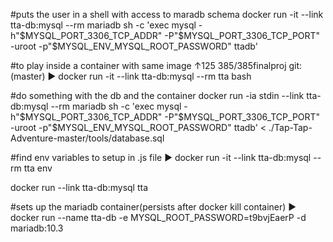 #puts the user in a shell with access to maradb schema
 docker run -it --link tta-db:mysql --rm mariadb sh -c 'exec mysql -h"$MYSQL_PORT_3306_TCP_ADDR" -P"$MYSQL_PORT_3306_TCP_PORT" -uroot -p"$MYSQL_ENV_MYSQL_ROOT_PASSWORD" ttadb'

#to play inside a container with same image
↑125 385/385finalproj git:(master) ▶ docker run -it --link tta-db:mysql --rm tta bash


 #do something with the db and the container
 docker run -ia stdin --link tta-db:mysql --rm mariadb sh -c 'exec mysql -h"$MYSQL_PORT_3306_TCP_ADDR" -P"$MYSQL_PORT_3306_TCP_PORT" -uroot -p"$MYSQL_ENV_MYSQL_ROOT_PASSWORD" ttadb' < ./Tap-Tap-Adventure-master/tools/database.sql

#find env variables to setup in .js file
▶ docker run -it --link tta-db:mysql --rm tta env

docker run --link tta-db:mysql tta

#sets up the mariadb container(persists after docker kill container)
 ▶ docker run --name tta-db -e MYSQL_ROOT_PASSWORD=t9bvjEaerP -d mariadb:10.3


